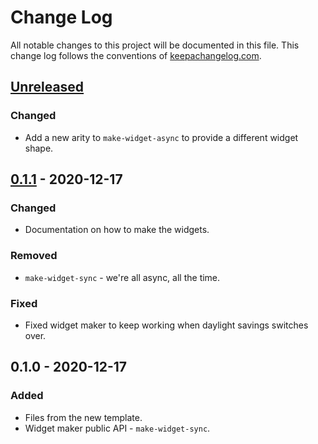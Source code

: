 # Change Log
All notable changes to this project will be documented in this file. This change log follows the conventions of [keepachangelog.com](http://keepachangelog.com/).

## [Unreleased]
### Changed
- Add a new arity to `make-widget-async` to provide a different widget shape.

## [0.1.1] - 2020-12-17
### Changed
- Documentation on how to make the widgets.

### Removed
- `make-widget-sync` - we're all async, all the time.

### Fixed
- Fixed widget maker to keep working when daylight savings switches over.

## 0.1.0 - 2020-12-17
### Added
- Files from the new template.
- Widget maker public API - `make-widget-sync`.

[Unreleased]: https://github.com/your-name/full-stack-clojure/compare/0.1.1...HEAD
[0.1.1]: https://github.com/your-name/full-stack-clojure/compare/0.1.0...0.1.1
